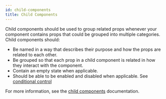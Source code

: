```yaml
---
id: child-components
title: Child Components
---
```


Child components should be used to group related props whenever your component contains props that could be grouped into multiple categories. Child components should:

* Be named in a way that describes their purpose and how the props are related to each other.
* Be grouped so that each prop in a child component is related in how they interact with the component.
* Contain an empty state when applicable.
* Should be able to be enabled and disabled when applicable. See [conditional control](docs/interactions/conditional-control)

For more information, see the [child components](/docs/interactions/child-components) documentation.